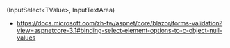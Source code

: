 (InputSelect\<TValue\>, InputTextArea)
    
* https://docs.microsoft.com/zh-tw/aspnet/core/blazor/forms-validation?view=aspnetcore-3.1#binding-select-element-options-to-c-object-null-values